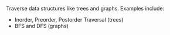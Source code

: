 Traverse data structures like trees and graphs. Examples include:

- Inorder, Preorder, Postorder Traversal (trees)
- BFS and DFS (graphs)